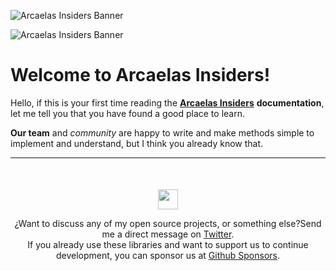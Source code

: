 
![Arcaelas Insiders Banner](https://raw.githubusercontent.com/arcaelas/dist/main/banner/svg/dark.svg#gh-dark-mode-only)

![Arcaelas Insiders Banner](https://raw.githubusercontent.com/arcaelas/dist/main/banner/svg/light.svg#gh-light-mode-only)

  

# Welcome to Arcaelas Insiders!

Hello, if this is your first time reading the **[Arcaelas Insiders](https://github.com/arcaelas)**  **documentation**, let me tell you that you have found a good place to learn.  

**Our team** and *community* are happy to write and make methods simple to implement and understand, but I think you already know that.

<hr/>
<div  style="text-align:center;margin-top:50px;">
	<p  align="center">
		<img  src="https://raw.githubusercontent.com/arcaelas/dist/main/logo/svg/64.svg"  height="32px">
	<p>

¿Want to discuss any of my open source projects, or something else?Send me a direct message on [Twitter](https://twitter.com/arcaelas).</br> If you already use these libraries and want to support us to continue development, you can sponsor us at [Github Sponsors](https://github.com/sponsors/arcaelas).
</div>